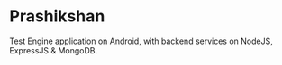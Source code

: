 # Prashikshan
Test Engine application on Android, with backend services on NodeJS, ExpressJS &amp; MongoDB.
